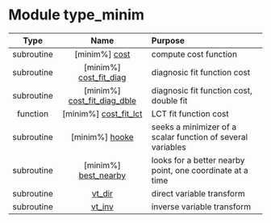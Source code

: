 # Module type_minim

| Type | Name | Purpose |
| :--: | :--: | :---------- |
| subroutine | [minim%] [cost](https://github.com/benjaminmenetrier/bump/tree/master/src/type_minim.F90#L124) | compute cost function |
| subroutine | [minim%] [cost_fit_diag](https://github.com/benjaminmenetrier/bump/tree/master/src/type_minim.F90#L149) | diagnosic fit function cost |
| subroutine | [minim%] [cost_fit_diag_dble](https://github.com/benjaminmenetrier/bump/tree/master/src/type_minim.F90#L232) | diagnosic fit function cost, double fit |
| function | [minim%] [cost_fit_lct](https://github.com/benjaminmenetrier/bump/tree/master/src/type_minim.F90#L319) | LCT fit function cost |
| subroutine | [minim%] [hooke](https://github.com/benjaminmenetrier/bump/tree/master/src/type_minim.F90#L368) | seeks a minimizer of a scalar function of several variables |
| subroutine | [minim%] [best_nearby](https://github.com/benjaminmenetrier/bump/tree/master/src/type_minim.F90#L459) | looks for a better nearby point, one coordinate at a time |
| subroutine | [vt_dir](https://github.com/benjaminmenetrier/bump/tree/master/src/type_minim.F90#L510) | direct variable transform |
| subroutine | [vt_inv](https://github.com/benjaminmenetrier/bump/tree/master/src/type_minim.F90#L527) | inverse variable transform |

